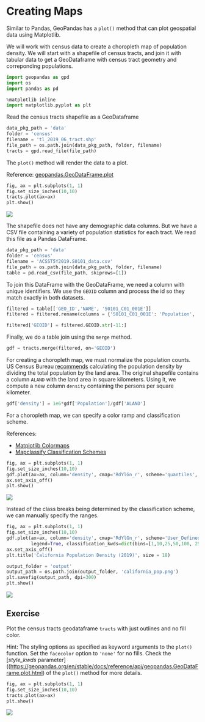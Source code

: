 # Creating Maps

Similar to Pandas, GeoPandas has a `plot()` method that can plot geospatial data using Matplotlib.

We will work with census data to create a choropleth map of population density. We will start with a shapefile of census tracts, and join it with tabular data to get a GeoDataframe with census tract geometry and correponding populations. 


```python
import geopandas as gpd
import os
import pandas as pd

%matplotlib inline
import matplotlib.pyplot as plt
```

Read the census tracts shapefile as a GeoDataframe


```python
data_pkg_path = 'data'
folder = 'census'
filename = 'tl_2019_06_tract.shp'
file_path = os.path.join(data_pkg_path, folder, filename)
tracts = gpd.read_file(file_path)
```

The `plot()` method will render the data to a plot.

Reference: [geopandas.GeoDataFrame.plot](https://geopandas.org/en/stable/docs/reference/api/geopandas.GeoDataFrame.plot.html)


```python
fig, ax = plt.subplots(1, 1)
fig.set_size_inches(10,10)
tracts.plot(ax=ax)
plt.show()
```


    
![](03_creating_maps_files/03_creating_maps_6_0.png)
    


The shapefile does not have any demographic data columns. But we have a CSV file containing a variety of population statistics for each tract. We read this file as a Pandas DataFrame.


```python
data_pkg_path = 'data'
folder = 'census'
filename = 'ACSST5Y2019.S0101_data.csv'
file_path = os.path.join(data_pkg_path, folder, filename)
table = pd.read_csv(file_path, skiprows=[1])
```

To join this DataFrame with the GeoDataFrame, we need a column with unique identifiers. We use the `GEOID` column and process the id so they match exactly in both datasets.


```python
filtered = table[['GEO_ID','NAME', 'S0101_C01_001E']]
filtered = filtered.rename(columns = {'S0101_C01_001E': 'Population', 'GEO_ID': 'GEOID'})

filtered['GEOID'] = filtered.GEOID.str[-11:]
```

Finally, we do a table join using the `merge` method.


```python
gdf = tracts.merge(filtered, on='GEOID')
```

For creating a choropleth map, we must normalize the population counts. US Census Bureau [recommends](https://www.census.gov/quickfacts/fact/note/US/LND110210) calculating the population density by dividing the total population by the land area. The original shapefile contains a column `ALAND` with the land area in square kilometers. Using it, we compute a new column `density` containing the persons per square kilometer.


```python
gdf['density'] = 1e6*gdf['Population']/gdf['ALAND']
```

For a choropleth map, we can specify a color ramp and classification scheme. 

References: 
- [Matplotlib Colormaps](https://matplotlib.org/stable/tutorials/colors/colormaps.html)
- [Mapclassify Classification Schemes](https://pysal.org/mapclassify/generated/mapclassify.classify.html#mapclassify.classify)


```python
fig, ax = plt.subplots(1, 1)
fig.set_size_inches(10,10)
gdf.plot(ax=ax, column='density', cmap='RdYlGn_r', scheme='quantiles', k=10, legend=True)
ax.set_axis_off()
plt.show()
```


    
![](03_creating_maps_files/03_creating_maps_16_0.png)
    


Instead of the class breaks being determined by the classification scheme, we can manually specify the ranges. 


```python
fig, ax = plt.subplots(1, 1)
fig.set_size_inches(10,10)
gdf.plot(ax=ax, column='density', cmap='RdYlGn_r', scheme='User_Defined', 
         legend=True, classification_kwds=dict(bins=[1,10,25,50,100, 250, 500, 1000, 5000]))
ax.set_axis_off()
plt.title('California Population Density (2019)', size = 18)

output_folder = 'output'
output_path = os.path.join(output_folder, 'california_pop.png')
plt.savefig(output_path, dpi=300)
plt.show()
```


    
![](03_creating_maps_files/03_creating_maps_18_0.png)
    


## Exercise

Plot the census tracts geodataframe `tracts` with just outlines and no fill color.

Hint: The styling options as specified as keyword arguments to the `plot()` function. Set the `facecolor` option to `'none'` for no fills. Check the [*style_kwds* parameter]((https://geopandas.org/en/stable/docs/reference/api/geopandas.GeoDataFrame.plot.html) of the `plot()` method for more details.


```python
fig, ax = plt.subplots(1, 1)
fig.set_size_inches(10,10)
tracts.plot(ax=ax)
plt.show()
```


    
![](03_creating_maps_files/03_creating_maps_20_0.png)
    

